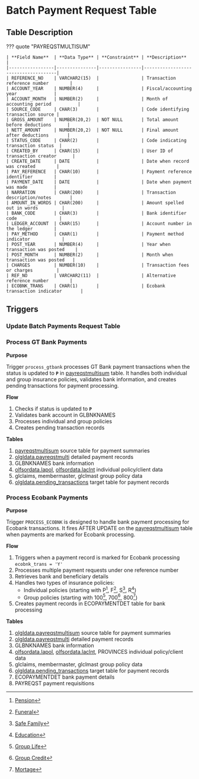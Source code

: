 # Batch Payment Request Table

## Table Description

??? quote "PAYREQSTMULTISUM"

    | **Field Name**  | **Data Type** | **Constraint** | **Description**                     |
    |-----------------|---------------|----------------|-------------------------------------|
    | REFERENCE_NO    | VARCHAR2(15)  |                | Transaction reference number        |
    | ACCOUNT_YEAR    | NUMBER(4)     |                | Fiscal/accounting year              |
    | ACCOUNT_MONTH   | NUMBER(2)     |                | Month of accounting period          |
    | SOURCE_CODE     | CHAR(3)       |                | Code identifying transaction source |
    | GROSS_AMOUNT    | NUMBER(20,2)  | NOT NULL       | Total amount before deductions      |
    | NETT_AMOUNT     | NUMBER(20,2)  | NOT NULL       | Final amount after deductions       |
    | STATUS_CODE     | CHAR(2)       |                | Code indicating transaction status  |
    | CREATED_BY      | CHAR(15)      |                | User ID of transaction creator      |
    | CREATE_DATE     | DATE          |                | Date when record was created        |
    | PAY_REFERENCE   | CHAR(10)      |                | Payment reference identifier        |
    | PAYMENT_DATE    | DATE          |                | Date when payment was made          |
    | NARRATION       | CHAR(200)     |                | Transaction description/notes       |
    | AMOUNT_IN_WORDS | CHAR(200)     |                | Amount spelled out in words         |
    | BANK_CODE       | CHAR(3)       |                | Bank identifier code                |
    | LEDGER_ACCOUNT  | CHAR(15)      |                | Account number in the ledger        |
    | PAY_METHOD      | CHAR(1)       |                | Payment method indicator            |
    | POST_YEAR       | NUMBER(4)     |                | Year when transaction was posted    |
    | POST_MONTH      | NUMBER(2)     |                | Month when transaction was posted   |
    | CHARGES         | NUMBER(10)    |                | Transaction fees or charges         |
    | REF_NO          | VARCHAR2(11)  |                | Alternative reference number        |
    | ECOBNK_TRANS    | CHAR(1)       |                | Ecobank transaction indicator       |

## Triggers

### Update Batch Payments Request Table

### Process GT Bank Payments

**<span class="text-light-blue">Purpose</span>**

Trigger `process_gtbank` processes GT Bank payment transactions when the status is updated to **`P`** in [payreqstmultisum] table. It handles both individual and group insurance policies, validates bank information, and creates pending transactions for payment processing.

**<span class="text-light-blue">Flow</span>**

1. Checks if status is updated to **`P`**
2. Validates bank account in GLBNKNAMES
3. Processes individual and group policies
4. Creates pending transaction records

**<span class="text-light-blue">Tables</span>**

1. [payreqstmultisum] source table for payment summaries
2. [olgldata.payreqstmulti][payreqstmulti] detailed payment records
3. GLBNKNAMES bank information
4. [olfsordata.lapol][lapol], [olfsordata.laclnt][laclnt] individual policy/client data
5. glclaims, membermaster, glclmast group policy data
6. [olgldata.pending_transactions][pending_transactions] target table for payment records

### Process Ecobank Payments

**<span class="text-light-blue">Purpose</span>**

Trigger `PROCESS_ECOBNK` is designed to handle bank payment processing for Ecobank transactions. It fires AFTER UPDATE on the [payreqstmultisum] table when payments are marked for Ecobank processing.

**<span class="text-light-blue">Flow</span>**

1. Triggers when a payment record is marked for Ecobank processing `ecobnk_trans = 'Y'`
2. Processes multiple payment requests under one reference number
3. Retrieves bank and beneficiary details
4. Handles two types of insurance policies:
    - Individual policies (starting with P[^1], F[^2], S[^3], R[^4])
    - Group policies (starting with 100[^5], 700[^6], 800[^7])
5. Creates payment records in ECOPAYMENTDET table for bank processing

**<span class="text-light-blue">Tables</span>**

1. [olgldata.payreqstmultisum][payreqstmultisum] source table for payment summaries
2. [olgldata.payreqstmulti][payreqstmulti] detailed payment records
3. GLBNKNAMES bank information
4. [olfsordata.lapol][lapol], [olfsordata.laclnt][laclnt], PROVINCES individual policy/client data
5. glclaims, membermaster, glclmast group policy data
6. [olgldata.pending_transactions][pending_transactions] target table for payment records
7. ECOPAYMENTDET bank payment details
8. PAYREQST payment requisitions  

<!-- tables -->
[payreqstmulti]: payreqstmulti.md
[payreqstmultisum]: #table-description
[pending_transactions]: pending_transactions.md#pending-transactions-table
[lapol]: ../../olfsordata/tables/lapol.md#table-description
[laclnt]: ../../olfsordata/tables/laclnt.md#table-description

[^1]: [Pension](../../../../topics/products.md#retirement-plan-40)
[^2]: [Funeral](../../../../topics/products.md#funeral-plan-20)
[^3]: [Safe Family](../../../../topics/products.md#safe-family-plan-10)
[^4]: [Education](../../../../topics/products.md#education-plan-30)
[^5]: [Group Life](../../../../topics/products.md)
[^6]: [Group Credit](../../../../topics/products.md)
[^7]: [Mortage](../../../../topics/products.md)
